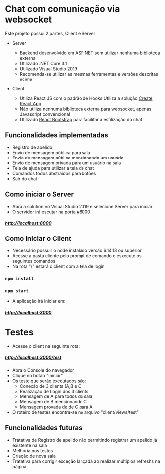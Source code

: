 # Chat com comunicação via websocket

Este projeto possui 2 partes, Client e Server
- Server
  - Backend desenvolvido em ASP.NET sem utilizar nenhuma biblioteca externa
  - Utilizado .NET Core 3.1
  - Utilizado Visual Studio 2019
  - Recomenda-se utilizar as mesmas ferramentas e versões descritas acima

- Client
  - Utiliza React JS com o padrão de Hooks
  Utiliza a solução [Create React App](https://github.com/facebook/create-react-app)
  - Não utiliza nenhuma biblioteca externa para websocket, apenas Javascript convencional
  - Utilizado [React Bootstrap](https://github.com/react-bootstrap/react-bootstrap) para facilitar a estilização do chat

## Funcionalidades implementadas
- Registro de apelido
- Envio de mensagem pública para sala
- Envio de mensagem pública mencionando um usuário
- Envio de mensagem privada para um usuário na sala
- Tela de ajuda para utilizar a tela de chat
- Comandos todos abstraídos para botões
- Sair do chat

## Como iniciar o Server
- Abra a solution no Visual Studio 2019 e selecione Server para iniciar
- O servidor irá escutar na porta #8000

##### [http://localhost:8000](http://localhost:8000)

## Como iniciar o Client

- Necessário possuir o node instalado versão 6.14.13 ou superior
- Acesse a pasta cliente pelo prompt de comando e esxecute os seguintes comandos
- Na rota "/" estará o client com a tela de login


### `npm install`
### `npm start`

- A aplicação irá iniciar em:
##### [http://localhost:3000](http://localhost:3000)

# Testes
- Acesse o client na seguinte rota:
##### [http://localhost:3000/test](http://localhost:3000/test)
- Abra o Console do navegador 
- Clique no botão "Iniciar"
- Os teste que serão executados são:
    - Conexão de 3 clients (A,B e C)
    - Realização de Login dos 3 clients
    - Mensagem de A para todos da sala
    - Mensagem de B mencionando C
    - Mensagem provada de de C para A
- O roteiro de testes encontra-se no arquivo "client/views/test"

## Funcionalidades futuras
- Tratativa de Registro de apelido não permitindo registrar um apelido já existente na sala
- Melhoria nos testes
- Criação de nova sala
- Tratativa para corrigir exceção lançada ao realizar múltiplos refreshs na página

